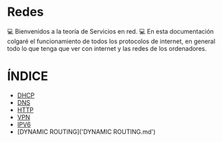 # Redes
💻 Bienvenidos a la teoría de Servicios en red. 💻
En esta documentación colgaré el funcionamiento de todos los protocolos de internet, en general todo lo que tenga que ver con internet y las redes de los ordenadores.


# ÍNDICE

- [DHCP](DHCP.md)
- [DNS](DNS.md)
- [HTTP](HTTP.md)
- [VPN](VPN.md)
- [IPV6](IPV6.md)
- [DYNAMIC ROUTING]('DYNAMIC ROUTING.md')
